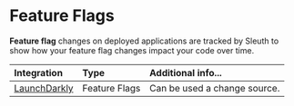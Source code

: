 # Feature Flags

**Feature flag** changes on deployed applications are tracked by Sleuth to show how your feature flag changes impact your code over time. 

| Integration | Type | Additional info... |
| :--- | :--- | :--- |
| [LaunchDarkly](launchdarkly.md) | Feature Flags | Can be used a change source.  |



